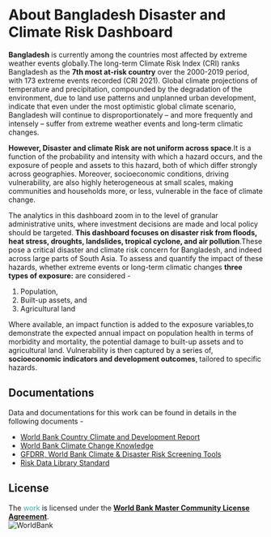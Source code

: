 # About Bangladesh Disaster and Climate Risk Dashboard

**Bangladesh** is currently among the countries most affected by extreme weather events globally.The long-term Climate Risk Index (CRI) ranks Bangladesh as the **7th most at-risk country** over the 2000-2019 period, with 173 extreme events recorded (CRI 2021). Global climate projections of temperature and precipitation, compounded by the degradation of the environment, due to land use patterns and unplanned urban development, indicate that even under the most optimistic global climate scenario, Bangladesh will continue to disproportionately – and more frequently and intensely – suffer from extreme weather events and long-term climatic changes.

**However, Disaster and climate Risk are not uniform across space**.It is a function of the probability and intensity with which a hazard occurs, and the exposure of people and assets to this hazard, both of which differ strongly across geographies. Moreover, socioeconomic conditions, driving vulnerability, are also highly heterogeneous at small scales, making communities and households more, or less, vulnerable in the face of climate change.

The analytics in this dashboard zoom in to the level of granular administrative units, where investment decisions are made and local policy should be targeted. **This dashboard focuses on disaster risk from floods, heat stress, droughts, landslides, tropical cyclone, and air pollution**.These pose a critical disaster and climate risk concern for Bangladesh, and indeed across large parts of South Asia. To assess and quantify the impact of these hazards, whether extreme events or long-term climatic changes **three types of exposure:** are considered - 

1. Population,
2. Built-up assets, and
3. Agricultural land

Where available, an impact function is added to the exposure variables,to demonstrate the expected annual impact on population health in terms of morbidity and mortality, the potential damage to built-up assets and to agricultural land. Vulnerability is then captured by a series of, **socioeconomic indicators and development outcomes**, tailored to specific hazards.

## Documentations
Data and documentations for this work can be found in details in the following documents -  
- [World Bank Country Climate and Development Report](https://www.worldbank.org/en/publication/country-climate-development-reports)  
- [World Bank Climate Change Knowledge](https://climateknowledgeportal.worldbank.org/country/bangladesh)
- [ GFDRR, World Bank Climate & Disaster Risk Screening Tools](https://gfdrr.github.io/CCDR-tools/home.html)  
- [Risk Data Library Standard](https://docs.riskdatalibrary.org/en/latest/)  
 
## License
The <span style="color:#3EACAD">work</span> is licensed under the [**World Bank Master Community License Agreement**](LICENSE).  
![WorldBank](https://github.com/zia-foisal/Bangladesh-CCDR-World-Bank/blob/main/CCDR_Dashboard/www/worldbank_logo.jpg)
